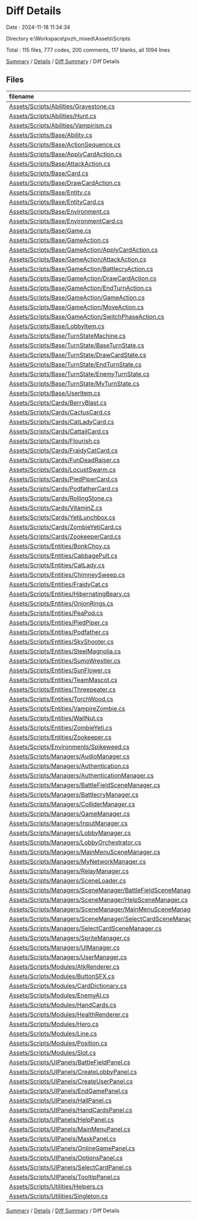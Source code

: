 # Diff Details

Date : 2024-11-18 11:34:34

Directory e:\\Workspace\\pvzh_mixed\\Assets\\Scripts

Total : 115 files,  777 codes, 200 comments, 117 blanks, all 1094 lines

[Summary](results.md) / [Details](details.md) / [Diff Summary](diff.md) / Diff Details

## Files
| filename | language | code | comment | blank | total |
| :--- | :--- | ---: | ---: | ---: | ---: |
| [Assets/Scripts/Abilities/Gravestone.cs](/Assets/Scripts/Abilities/Gravestone.cs) | C# | 5 | 0 | 0 | 5 |
| [Assets/Scripts/Abilities/Hunt.cs](/Assets/Scripts/Abilities/Hunt.cs) | C# | 5 | 0 | 0 | 5 |
| [Assets/Scripts/Abilities/Vampirism.cs](/Assets/Scripts/Abilities/Vampirism.cs) | C# | 4 | 0 | 0 | 4 |
| [Assets/Scripts/Base/Ability.cs](/Assets/Scripts/Base/Ability.cs) | C# | 4 | 0 | 0 | 4 |
| [Assets/Scripts/Base/ActionSequence.cs](/Assets/Scripts/Base/ActionSequence.cs) | C# | 30 | 1 | 1 | 32 |
| [Assets/Scripts/Base/ApplyCardAction.cs](/Assets/Scripts/Base/ApplyCardAction.cs) | C# | -29 | 0 | -1 | -30 |
| [Assets/Scripts/Base/AttackAction.cs](/Assets/Scripts/Base/AttackAction.cs) | C# | -24 | 0 | -1 | -25 |
| [Assets/Scripts/Base/Card.cs](/Assets/Scripts/Base/Card.cs) | C# | -61 | 0 | -1 | -62 |
| [Assets/Scripts/Base/DrawCardAction.cs](/Assets/Scripts/Base/DrawCardAction.cs) | C# | -16 | 0 | -1 | -17 |
| [Assets/Scripts/Base/Entity.cs](/Assets/Scripts/Base/Entity.cs) | C# | 8 | 15 | 1 | 24 |
| [Assets/Scripts/Base/EntityCard.cs](/Assets/Scripts/Base/EntityCard.cs) | C# | -21 | 0 | 0 | -21 |
| [Assets/Scripts/Base/Environment.cs](/Assets/Scripts/Base/Environment.cs) | C# | -3 | -2 | -2 | -7 |
| [Assets/Scripts/Base/EnvironmentCard.cs](/Assets/Scripts/Base/EnvironmentCard.cs) | C# | 12 | 0 | 0 | 12 |
| [Assets/Scripts/Base/Game.cs](/Assets/Scripts/Base/Game.cs) | C# | 76 | 0 | -1 | 75 |
| [Assets/Scripts/Base/GameAction.cs](/Assets/Scripts/Base/GameAction.cs) | C# | -8 | 0 | -2 | -10 |
| [Assets/Scripts/Base/GameAction/ApplyCardAction.cs](/Assets/Scripts/Base/GameAction/ApplyCardAction.cs) | C# | 37 | 0 | 2 | 39 |
| [Assets/Scripts/Base/GameAction/AttackAction.cs](/Assets/Scripts/Base/GameAction/AttackAction.cs) | C# | 32 | 0 | 1 | 33 |
| [Assets/Scripts/Base/GameAction/BattlecryAction.cs](/Assets/Scripts/Base/GameAction/BattlecryAction.cs) | C# | 30 | 0 | 1 | 31 |
| [Assets/Scripts/Base/GameAction/DrawCardAction.cs](/Assets/Scripts/Base/GameAction/DrawCardAction.cs) | C# | 29 | 0 | 1 | 30 |
| [Assets/Scripts/Base/GameAction/EndTurnAction.cs](/Assets/Scripts/Base/GameAction/EndTurnAction.cs) | C# | 26 | 0 | 1 | 27 |
| [Assets/Scripts/Base/GameAction/GameAction.cs](/Assets/Scripts/Base/GameAction/GameAction.cs) | C# | 44 | 0 | 1 | 45 |
| [Assets/Scripts/Base/GameAction/MoveAction.cs](/Assets/Scripts/Base/GameAction/MoveAction.cs) | C# | 36 | 0 | 1 | 37 |
| [Assets/Scripts/Base/GameAction/SwitchPhaseAction.cs](/Assets/Scripts/Base/GameAction/SwitchPhaseAction.cs) | C# | 18 | 0 | 1 | 19 |
| [Assets/Scripts/Base/LobbyItem.cs](/Assets/Scripts/Base/LobbyItem.cs) | C# | 38 | 0 | 2 | 40 |
| [Assets/Scripts/Base/TurnStateMachine.cs](/Assets/Scripts/Base/TurnStateMachine.cs) | C# | 35 | 0 | 1 | 36 |
| [Assets/Scripts/Base/TurnState/BaseTurnState.cs](/Assets/Scripts/Base/TurnState/BaseTurnState.cs) | C# | 10 | 0 | 0 | 10 |
| [Assets/Scripts/Base/TurnState/DrawCardState.cs](/Assets/Scripts/Base/TurnState/DrawCardState.cs) | C# | 48 | 0 | 5 | 53 |
| [Assets/Scripts/Base/TurnState/EndTurnState.cs](/Assets/Scripts/Base/TurnState/EndTurnState.cs) | C# | 20 | 0 | 3 | 23 |
| [Assets/Scripts/Base/TurnState/EnemyTurnState.cs](/Assets/Scripts/Base/TurnState/EnemyTurnState.cs) | C# | 15 | 0 | 4 | 19 |
| [Assets/Scripts/Base/TurnState/MyTurnState.cs](/Assets/Scripts/Base/TurnState/MyTurnState.cs) | C# | 15 | 0 | 4 | 19 |
| [Assets/Scripts/Base/UserItem.cs](/Assets/Scripts/Base/UserItem.cs) | C# | -2 | 0 | 0 | -2 |
| [Assets/Scripts/Cards/BerryBlast.cs](/Assets/Scripts/Cards/BerryBlast.cs) | C# | -7 | 0 | 0 | -7 |
| [Assets/Scripts/Cards/CactusCard.cs](/Assets/Scripts/Cards/CactusCard.cs) | C# | -4 | -3 | 0 | -7 |
| [Assets/Scripts/Cards/CatLadyCard.cs](/Assets/Scripts/Cards/CatLadyCard.cs) | C# | 6 | 0 | 3 | 9 |
| [Assets/Scripts/Cards/CattailCard.cs](/Assets/Scripts/Cards/CattailCard.cs) | C# | -4 | -3 | 0 | -7 |
| [Assets/Scripts/Cards/Flourish.cs](/Assets/Scripts/Cards/Flourish.cs) | C# | -7 | 0 | 0 | -7 |
| [Assets/Scripts/Cards/FraidyCatCard.cs](/Assets/Scripts/Cards/FraidyCatCard.cs) | C# | 6 | 0 | 3 | 9 |
| [Assets/Scripts/Cards/FunDeadRaiser.cs](/Assets/Scripts/Cards/FunDeadRaiser.cs) | C# | -7 | 0 | 0 | -7 |
| [Assets/Scripts/Cards/LocustSwarm.cs](/Assets/Scripts/Cards/LocustSwarm.cs) | C# | -12 | 0 | 0 | -12 |
| [Assets/Scripts/Cards/PiedPiperCard.cs](/Assets/Scripts/Cards/PiedPiperCard.cs) | C# | 6 | 0 | 3 | 9 |
| [Assets/Scripts/Cards/PodfatherCard.cs](/Assets/Scripts/Cards/PodfatherCard.cs) | C# | 3 | 0 | 1 | 4 |
| [Assets/Scripts/Cards/RollingStone.cs](/Assets/Scripts/Cards/RollingStone.cs) | C# | -8 | 0 | 0 | -8 |
| [Assets/Scripts/Cards/VitaminZ.cs](/Assets/Scripts/Cards/VitaminZ.cs) | C# | -6 | 0 | 0 | -6 |
| [Assets/Scripts/Cards/YetiLunchbox.cs](/Assets/Scripts/Cards/YetiLunchbox.cs) | C# | 30 | 0 | 2 | 32 |
| [Assets/Scripts/Cards/ZombieYetiCard.cs](/Assets/Scripts/Cards/ZombieYetiCard.cs) | C# | 6 | 0 | 3 | 9 |
| [Assets/Scripts/Cards/ZookeeperCard.cs](/Assets/Scripts/Cards/ZookeeperCard.cs) | C# | 6 | 0 | 2 | 8 |
| [Assets/Scripts/Entities/BonkChoy.cs](/Assets/Scripts/Entities/BonkChoy.cs) | C# | -7 | -1 | 0 | -8 |
| [Assets/Scripts/Entities/CabbagePult.cs](/Assets/Scripts/Entities/CabbagePult.cs) | C# | -3 | -1 | 0 | -4 |
| [Assets/Scripts/Entities/CatLady.cs](/Assets/Scripts/Entities/CatLady.cs) | C# | 51 | 2 | 2 | 55 |
| [Assets/Scripts/Entities/ChimneySweep.cs](/Assets/Scripts/Entities/ChimneySweep.cs) | C# | -3 | -1 | 0 | -4 |
| [Assets/Scripts/Entities/FraidyCat.cs](/Assets/Scripts/Entities/FraidyCat.cs) | C# | 39 | 0 | 2 | 41 |
| [Assets/Scripts/Entities/HibernatingBeary.cs](/Assets/Scripts/Entities/HibernatingBeary.cs) | C# | 9 | 0 | 0 | 9 |
| [Assets/Scripts/Entities/OnionRings.cs](/Assets/Scripts/Entities/OnionRings.cs) | C# | -3 | 0 | 0 | -3 |
| [Assets/Scripts/Entities/PeaPod.cs](/Assets/Scripts/Entities/PeaPod.cs) | C# | -3 | -1 | 0 | -4 |
| [Assets/Scripts/Entities/PiedPiper.cs](/Assets/Scripts/Entities/PiedPiper.cs) | C# | 20 | 1 | 2 | 23 |
| [Assets/Scripts/Entities/Podfather.cs](/Assets/Scripts/Entities/Podfather.cs) | C# | 23 | 0 | 1 | 24 |
| [Assets/Scripts/Entities/SkyShooter.cs](/Assets/Scripts/Entities/SkyShooter.cs) | C# | -3 | -1 | 0 | -4 |
| [Assets/Scripts/Entities/SteelMagnolia.cs](/Assets/Scripts/Entities/SteelMagnolia.cs) | C# | -6 | 0 | -1 | -7 |
| [Assets/Scripts/Entities/SumoWrestler.cs](/Assets/Scripts/Entities/SumoWrestler.cs) | C# | -17 | 1 | 0 | -16 |
| [Assets/Scripts/Entities/SunFlower.cs](/Assets/Scripts/Entities/SunFlower.cs) | C# | -3 | -1 | 0 | -4 |
| [Assets/Scripts/Entities/TeamMascot.cs](/Assets/Scripts/Entities/TeamMascot.cs) | C# | -8 | 0 | 0 | -8 |
| [Assets/Scripts/Entities/Threepeater.cs](/Assets/Scripts/Entities/Threepeater.cs) | C# | -4 | 0 | -1 | -5 |
| [Assets/Scripts/Entities/TorchWood.cs](/Assets/Scripts/Entities/TorchWood.cs) | C# | -11 | 0 | 0 | -11 |
| [Assets/Scripts/Entities/VampireZombie.cs](/Assets/Scripts/Entities/VampireZombie.cs) | C# | -15 | 0 | 0 | -15 |
| [Assets/Scripts/Entities/WallNut.cs](/Assets/Scripts/Entities/WallNut.cs) | C# | -11 | 0 | 0 | -11 |
| [Assets/Scripts/Entities/ZombieYeti.cs](/Assets/Scripts/Entities/ZombieYeti.cs) | C# | 28 | 0 | 3 | 31 |
| [Assets/Scripts/Entities/Zookeeper.cs](/Assets/Scripts/Entities/Zookeeper.cs) | C# | 33 | 0 | 2 | 35 |
| [Assets/Scripts/Environments/Spikeweed.cs](/Assets/Scripts/Environments/Spikeweed.cs) | C# | -6 | 0 | 0 | -6 |
| [Assets/Scripts/Managers/AudioManager.cs](/Assets/Scripts/Managers/AudioManager.cs) | C# | -10 | 0 | 0 | -10 |
| [Assets/Scripts/Managers/Authentication.cs](/Assets/Scripts/Managers/Authentication.cs) | C# | 31 | 3 | 4 | 38 |
| [Assets/Scripts/Managers/AuthenticationManager.cs](/Assets/Scripts/Managers/AuthenticationManager.cs) | C# | 13 | 0 | 1 | 14 |
| [Assets/Scripts/Managers/BattleFieldSceneManager.cs](/Assets/Scripts/Managers/BattleFieldSceneManager.cs) | C# | -50 | -2 | -5 | -57 |
| [Assets/Scripts/Managers/BattlecryManager.cs](/Assets/Scripts/Managers/BattlecryManager.cs) | C# | -39 | -2 | -3 | -44 |
| [Assets/Scripts/Managers/ColliderManager.cs](/Assets/Scripts/Managers/ColliderManager.cs) | C# | 5 | 0 | 0 | 5 |
| [Assets/Scripts/Managers/GameManager.cs](/Assets/Scripts/Managers/GameManager.cs) | C# | -265 | 13 | -2 | -254 |
| [Assets/Scripts/Managers/InputManager.cs](/Assets/Scripts/Managers/InputManager.cs) | C# | 17 | 0 | 2 | 19 |
| [Assets/Scripts/Managers/LobbyManager.cs](/Assets/Scripts/Managers/LobbyManager.cs) | C# | 100 | 0 | 7 | 107 |
| [Assets/Scripts/Managers/LobbyOrchestrator.cs](/Assets/Scripts/Managers/LobbyOrchestrator.cs) | C# | 0 | 171 | 45 | 216 |
| [Assets/Scripts/Managers/MainMenuSceneManager.cs](/Assets/Scripts/Managers/MainMenuSceneManager.cs) | C# | -48 | -12 | -5 | -65 |
| [Assets/Scripts/Managers/MyNetworkManager.cs](/Assets/Scripts/Managers/MyNetworkManager.cs) | C# | 0 | 0 | -1 | -1 |
| [Assets/Scripts/Managers/RelayManager.cs](/Assets/Scripts/Managers/RelayManager.cs) | C# | 45 | 0 | 2 | 47 |
| [Assets/Scripts/Managers/SceneLoader.cs](/Assets/Scripts/Managers/SceneLoader.cs) | C# | 47 | 2 | -1 | 48 |
| [Assets/Scripts/Managers/SceneManager/BattleFieldSceneManager.cs](/Assets/Scripts/Managers/SceneManager/BattleFieldSceneManager.cs) | C# | 32 | 0 | 2 | 34 |
| [Assets/Scripts/Managers/SceneManager/HelpSceneManager.cs](/Assets/Scripts/Managers/SceneManager/HelpSceneManager.cs) | C# | 12 | 0 | 2 | 14 |
| [Assets/Scripts/Managers/SceneManager/MainMenuSceneManager.cs](/Assets/Scripts/Managers/SceneManager/MainMenuSceneManager.cs) | C# | 47 | 11 | 3 | 61 |
| [Assets/Scripts/Managers/SceneManager/SelectCardSceneManager.cs](/Assets/Scripts/Managers/SceneManager/SelectCardSceneManager.cs) | C# | 14 | 0 | 1 | 15 |
| [Assets/Scripts/Managers/SelectCardSceneManager.cs](/Assets/Scripts/Managers/SelectCardSceneManager.cs) | C# | -12 | 0 | -1 | -13 |
| [Assets/Scripts/Managers/SpriteManager.cs](/Assets/Scripts/Managers/SpriteManager.cs) | C# | 12 | 0 | 0 | 12 |
| [Assets/Scripts/Managers/UIManager.cs](/Assets/Scripts/Managers/UIManager.cs) | C# | 3 | 0 | 0 | 3 |
| [Assets/Scripts/Managers/UserManager.cs](/Assets/Scripts/Managers/UserManager.cs) | C# | -12 | 0 | 0 | -12 |
| [Assets/Scripts/Modules/AtkRenderer.cs](/Assets/Scripts/Modules/AtkRenderer.cs) | C# | -6 | 0 | 0 | -6 |
| [Assets/Scripts/Modules/ButtonSFX.cs](/Assets/Scripts/Modules/ButtonSFX.cs) | C# | 11 | 0 | 2 | 13 |
| [Assets/Scripts/Modules/CardDictionary.cs](/Assets/Scripts/Modules/CardDictionary.cs) | C# | 1 | 0 | 0 | 1 |
| [Assets/Scripts/Modules/EnemyAI.cs](/Assets/Scripts/Modules/EnemyAI.cs) | C# | -25 | 0 | 0 | -25 |
| [Assets/Scripts/Modules/HandCards.cs](/Assets/Scripts/Modules/HandCards.cs) | C# | 18 | 0 | 0 | 18 |
| [Assets/Scripts/Modules/HealthRenderer.cs](/Assets/Scripts/Modules/HealthRenderer.cs) | C# | -6 | 0 | 0 | -6 |
| [Assets/Scripts/Modules/Hero.cs](/Assets/Scripts/Modules/Hero.cs) | C# | 40 | 0 | 0 | 40 |
| [Assets/Scripts/Modules/Line.cs](/Assets/Scripts/Modules/Line.cs) | C# | 5 | -2 | -3 | 0 |
| [Assets/Scripts/Modules/Position.cs](/Assets/Scripts/Modules/Position.cs) | C# | 24 | 0 | 2 | 26 |
| [Assets/Scripts/Modules/Slot.cs](/Assets/Scripts/Modules/Slot.cs) | C# | -31 | 0 | -1 | -32 |
| [Assets/Scripts/UIPanels/BattleFieldPanel.cs](/Assets/Scripts/UIPanels/BattleFieldPanel.cs) | C# | 17 | 0 | 0 | 17 |
| [Assets/Scripts/UIPanels/CreateLobbyPanel.cs](/Assets/Scripts/UIPanels/CreateLobbyPanel.cs) | C# | 27 | 0 | 2 | 29 |
| [Assets/Scripts/UIPanels/CreateUserPanel.cs](/Assets/Scripts/UIPanels/CreateUserPanel.cs) | C# | 4 | 0 | 0 | 4 |
| [Assets/Scripts/UIPanels/EndGamePanel.cs](/Assets/Scripts/UIPanels/EndGamePanel.cs) | C# | 5 | 1 | 0 | 6 |
| [Assets/Scripts/UIPanels/HallPanel.cs](/Assets/Scripts/UIPanels/HallPanel.cs) | C# | 83 | 6 | 5 | 94 |
| [Assets/Scripts/UIPanels/HandCardsPanel.cs](/Assets/Scripts/UIPanels/HandCardsPanel.cs) | C# | 1 | 0 | -1 | 0 |
| [Assets/Scripts/UIPanels/HelpPanel.cs](/Assets/Scripts/UIPanels/HelpPanel.cs) | C# | 18 | 0 | 2 | 20 |
| [Assets/Scripts/UIPanels/MainMenuPanel.cs](/Assets/Scripts/UIPanels/MainMenuPanel.cs) | C# | 11 | 0 | 0 | 11 |
| [Assets/Scripts/UIPanels/MaskPanel.cs](/Assets/Scripts/UIPanels/MaskPanel.cs) | C# | 13 | 0 | 2 | 15 |
| [Assets/Scripts/UIPanels/OnlineGamePanel.cs](/Assets/Scripts/UIPanels/OnlineGamePanel.cs) | C# | 39 | 5 | 2 | 46 |
| [Assets/Scripts/UIPanels/OptionsPanel.cs](/Assets/Scripts/UIPanels/OptionsPanel.cs) | C# | 29 | 0 | 0 | 29 |
| [Assets/Scripts/UIPanels/SelectCardPanel.cs](/Assets/Scripts/UIPanels/SelectCardPanel.cs) | C# | 0 | 0 | 1 | 1 |
| [Assets/Scripts/UIPanels/TooltipPanel.cs](/Assets/Scripts/UIPanels/TooltipPanel.cs) | C# | -1 | 0 | 0 | -1 |
| [Assets/Scripts/Utilities/Helpers.cs](/Assets/Scripts/Utilities/Helpers.cs) | C# | 18 | 0 | 2 | 20 |
| [Assets/Scripts/Utilities/Singleton.cs](/Assets/Scripts/Utilities/Singleton.cs) | C# | 19 | 0 | 3 | 22 |

[Summary](results.md) / [Details](details.md) / [Diff Summary](diff.md) / Diff Details